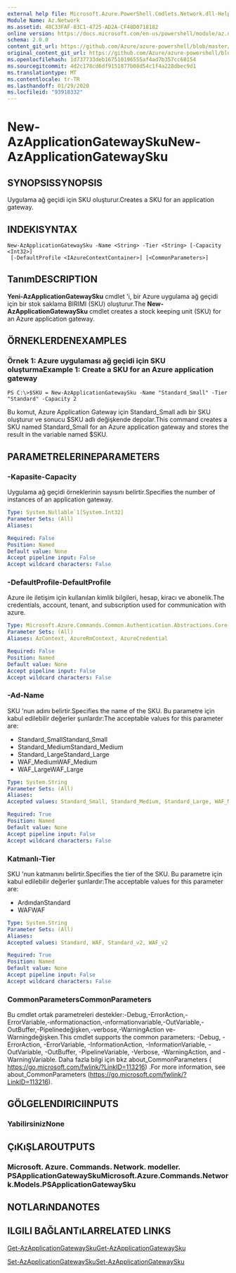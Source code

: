 ```yaml
---
external help file: Microsoft.Azure.PowerShell.Cmdlets.Network.dll-Help.xml
Module Name: Az.Network
ms.assetid: 48C33FAF-83C1-4725-AD2A-CF48D0718182
online version: https://docs.microsoft.com/en-us/powershell/module/az.network/new-azapplicationgatewaysku
schema: 2.0.0
content_git_url: https://github.com/Azure/azure-powershell/blob/master/src/Network/Network/help/New-AzApplicationGatewaySku.md
original_content_git_url: https://github.com/Azure/azure-powershell/blob/master/src/Network/Network/help/New-AzApplicationGatewaySku.md
ms.openlocfilehash: 1d737733deb167510196555af4ad7b357cc60154
ms.sourcegitcommit: 4d2c178cd6df9151877b08d54c1f4a228dbec9d1
ms.translationtype: MT
ms.contentlocale: tr-TR
ms.lasthandoff: 01/29/2020
ms.locfileid: "93918332"
---
```

# <span data-ttu-id="cb43b-101">New-AzApplicationGatewaySku</span><span class="sxs-lookup"><span data-stu-id="cb43b-101">New-AzApplicationGatewaySku</span></span>

## <span data-ttu-id="cb43b-102">SYNOPSIS</span><span class="sxs-lookup"><span data-stu-id="cb43b-102">SYNOPSIS</span></span>
<span data-ttu-id="cb43b-103">Uygulama ağ geçidi için SKU oluşturur.</span><span class="sxs-lookup"><span data-stu-id="cb43b-103">Creates a SKU for an application gateway.</span></span>

## <span data-ttu-id="cb43b-104">INDEKI</span><span class="sxs-lookup"><span data-stu-id="cb43b-104">SYNTAX</span></span>

```
New-AzApplicationGatewaySku -Name <String> -Tier <String> [-Capacity <Int32>]
 [-DefaultProfile <IAzureContextContainer>] [<CommonParameters>]
```

## <span data-ttu-id="cb43b-105">Tanım</span><span class="sxs-lookup"><span data-stu-id="cb43b-105">DESCRIPTION</span></span>
<span data-ttu-id="cb43b-106">**Yeni-AzApplicationGatewaySku** cmdlet 'i, bir Azure uygulama ağ geçidi için bir stok saklama BIRIMI (SKU) oluşturur.</span><span class="sxs-lookup"><span data-stu-id="cb43b-106">The **New-AzApplicationGatewaySku** cmdlet creates a stock keeping unit (SKU) for an Azure application gateway.</span></span>

## <span data-ttu-id="cb43b-107">ÖRNEKLERDEN</span><span class="sxs-lookup"><span data-stu-id="cb43b-107">EXAMPLES</span></span>

### <span data-ttu-id="cb43b-108">Örnek 1: Azure uygulaması ağ geçidi için SKU oluşturma</span><span class="sxs-lookup"><span data-stu-id="cb43b-108">Example 1: Create a SKU for an Azure application gateway</span></span>
```
PS C:\>$SKU = New-AzApplicationGatewaySku -Name "Standard_Small" -Tier "Standard" -Capacity 2
```

<span data-ttu-id="cb43b-109">Bu komut, Azure Application Gateway için Standard_Small adlı bir SKU oluşturur ve sonucu $SKU adlı değişkende depolar.</span><span class="sxs-lookup"><span data-stu-id="cb43b-109">This command creates a SKU named Standard_Small for an Azure application gateway and stores the result in the variable named $SKU.</span></span>

## <span data-ttu-id="cb43b-110">PARAMETRELERINE</span><span class="sxs-lookup"><span data-stu-id="cb43b-110">PARAMETERS</span></span>

### <span data-ttu-id="cb43b-111">-Kapasite</span><span class="sxs-lookup"><span data-stu-id="cb43b-111">-Capacity</span></span>
<span data-ttu-id="cb43b-112">Uygulama ağ geçidi örneklerinin sayısını belirtir.</span><span class="sxs-lookup"><span data-stu-id="cb43b-112">Specifies the number of instances of an application gateway.</span></span>

```yaml
Type: System.Nullable`1[System.Int32]
Parameter Sets: (All)
Aliases:

Required: False
Position: Named
Default value: None
Accept pipeline input: False
Accept wildcard characters: False
```

### <span data-ttu-id="cb43b-113">-DefaultProfile</span><span class="sxs-lookup"><span data-stu-id="cb43b-113">-DefaultProfile</span></span>
<span data-ttu-id="cb43b-114">Azure ile iletişim için kullanılan kimlik bilgileri, hesap, kiracı ve abonelik.</span><span class="sxs-lookup"><span data-stu-id="cb43b-114">The credentials, account, tenant, and subscription used for communication with azure.</span></span>

```yaml
Type: Microsoft.Azure.Commands.Common.Authentication.Abstractions.Core.IAzureContextContainer
Parameter Sets: (All)
Aliases: AzContext, AzureRmContext, AzureCredential

Required: False
Position: Named
Default value: None
Accept pipeline input: False
Accept wildcard characters: False
```

### <span data-ttu-id="cb43b-115">-Ad</span><span class="sxs-lookup"><span data-stu-id="cb43b-115">-Name</span></span>
<span data-ttu-id="cb43b-116">SKU 'nun adını belirtir.</span><span class="sxs-lookup"><span data-stu-id="cb43b-116">Specifies the name of the SKU.</span></span>
<span data-ttu-id="cb43b-117">Bu parametre için kabul edilebilir değerler şunlardır:</span><span class="sxs-lookup"><span data-stu-id="cb43b-117">The acceptable values for this parameter are:</span></span>
- <span data-ttu-id="cb43b-118">Standard_Small</span><span class="sxs-lookup"><span data-stu-id="cb43b-118">Standard_Small</span></span>
- <span data-ttu-id="cb43b-119">Standard_Medium</span><span class="sxs-lookup"><span data-stu-id="cb43b-119">Standard_Medium</span></span>
- <span data-ttu-id="cb43b-120">Standard_Large</span><span class="sxs-lookup"><span data-stu-id="cb43b-120">Standard_Large</span></span>
- <span data-ttu-id="cb43b-121">WAF_Medium</span><span class="sxs-lookup"><span data-stu-id="cb43b-121">WAF_Medium</span></span>
- <span data-ttu-id="cb43b-122">WAF_Large</span><span class="sxs-lookup"><span data-stu-id="cb43b-122">WAF_Large</span></span>

```yaml
Type: System.String
Parameter Sets: (All)
Aliases:
Accepted values: Standard_Small, Standard_Medium, Standard_Large, WAF_Medium, WAF_Large, Standard_v2, WAF_v2

Required: True
Position: Named
Default value: None
Accept pipeline input: False
Accept wildcard characters: False
```

### <span data-ttu-id="cb43b-123">Katmanlı</span><span class="sxs-lookup"><span data-stu-id="cb43b-123">-Tier</span></span>
<span data-ttu-id="cb43b-124">SKU 'nun katmanını belirtir.</span><span class="sxs-lookup"><span data-stu-id="cb43b-124">Specifies the tier of the SKU.</span></span>
<span data-ttu-id="cb43b-125">Bu parametre için kabul edilebilir değerler şunlardır:</span><span class="sxs-lookup"><span data-stu-id="cb43b-125">The acceptable values for this parameter are:</span></span>
- <span data-ttu-id="cb43b-126">Ardından</span><span class="sxs-lookup"><span data-stu-id="cb43b-126">Standard</span></span>
- <span data-ttu-id="cb43b-127">WAF</span><span class="sxs-lookup"><span data-stu-id="cb43b-127">WAF</span></span>

```yaml
Type: System.String
Parameter Sets: (All)
Aliases:
Accepted values: Standard, WAF, Standard_v2, WAF_v2

Required: True
Position: Named
Default value: None
Accept pipeline input: False
Accept wildcard characters: False
```

### <span data-ttu-id="cb43b-128">CommonParameters</span><span class="sxs-lookup"><span data-stu-id="cb43b-128">CommonParameters</span></span>
<span data-ttu-id="cb43b-129">Bu cmdlet ortak parametreleri destekler:-Debug,-ErrorAction,-ErrorVariable,-ınformationaction,-ınformationvariable,-OutVariable,-OutBuffer,-Pipelinedeğişken,-verbose,-WarningAction ve-Warningdeğişken.</span><span class="sxs-lookup"><span data-stu-id="cb43b-129">This cmdlet supports the common parameters: -Debug, -ErrorAction, -ErrorVariable, -InformationAction, -InformationVariable, -OutVariable, -OutBuffer, -PipelineVariable, -Verbose, -WarningAction, and -WarningVariable.</span></span> <span data-ttu-id="cb43b-130">Daha fazla bilgi için bkz about_CommonParameters ( https://go.microsoft.com/fwlink/?LinkID=113216) .</span><span class="sxs-lookup"><span data-stu-id="cb43b-130">For more information, see about_CommonParameters (https://go.microsoft.com/fwlink/?LinkID=113216).</span></span>

## <span data-ttu-id="cb43b-131">GÖLGELENDIRICI</span><span class="sxs-lookup"><span data-stu-id="cb43b-131">INPUTS</span></span>

### <span data-ttu-id="cb43b-132">Yabilirsiniz</span><span class="sxs-lookup"><span data-stu-id="cb43b-132">None</span></span>

## <span data-ttu-id="cb43b-133">ÇıKıŞLAR</span><span class="sxs-lookup"><span data-stu-id="cb43b-133">OUTPUTS</span></span>

### <span data-ttu-id="cb43b-134">Microsoft. Azure. Commands. Network. modeller. PSApplicationGatewaySku</span><span class="sxs-lookup"><span data-stu-id="cb43b-134">Microsoft.Azure.Commands.Network.Models.PSApplicationGatewaySku</span></span>

## <span data-ttu-id="cb43b-135">NOTLARıNDA</span><span class="sxs-lookup"><span data-stu-id="cb43b-135">NOTES</span></span>

## <span data-ttu-id="cb43b-136">ILGILI BAĞLANTıLAR</span><span class="sxs-lookup"><span data-stu-id="cb43b-136">RELATED LINKS</span></span>

[<span data-ttu-id="cb43b-137">Get-AzApplicationGatewaySku</span><span class="sxs-lookup"><span data-stu-id="cb43b-137">Get-AzApplicationGatewaySku</span></span>](./Get-AzApplicationGatewaySku.md)

[<span data-ttu-id="cb43b-138">Set-AzApplicationGatewaySku</span><span class="sxs-lookup"><span data-stu-id="cb43b-138">Set-AzApplicationGatewaySku</span></span>](./Set-AzApplicationGatewaySku.md)


